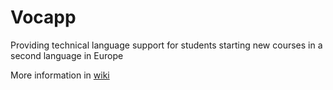 # Vocapp

Providing technical language support for students starting new courses in a second language in Europe

More information in [wiki](https://github.com/empowerhack/vocapp/wiki)
